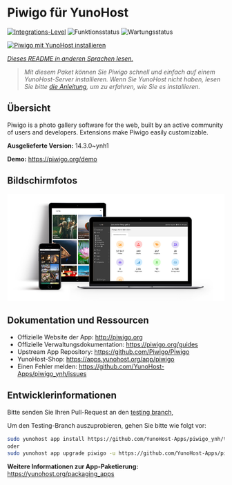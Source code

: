 <!--
N.B.: Diese README wurde automatisch von <https://github.com/YunoHost/apps/tree/master/tools/readme_generator> generiert.
Sie darf NICHT von Hand bearbeitet werden.
-->

# Piwigo für YunoHost

[![Integrations-Level](https://dash.yunohost.org/integration/piwigo.svg)](https://dash.yunohost.org/appci/app/piwigo) ![Funktionsstatus](https://ci-apps.yunohost.org/ci/badges/piwigo.status.svg) ![Wartungsstatus](https://ci-apps.yunohost.org/ci/badges/piwigo.maintain.svg)

[![Piwigo mit YunoHost installieren](https://install-app.yunohost.org/install-with-yunohost.svg)](https://install-app.yunohost.org/?app=piwigo)

*[Dieses README in anderen Sprachen lesen.](./ALL_README.md)*

> *Mit diesem Paket können Sie Piwigo schnell und einfach auf einem YunoHost-Server installieren.
Wenn Sie YunoHost nicht haben, lesen Sie bitte [die Anleitung](https://yunohost.org/#/install), um zu erfahren, wie Sie es installieren.*

## Übersicht

Piwigo is a photo gallery software for the web, built by an active community of users and developers. Extensions make Piwigo easily customizable.

**Ausgelieferte Version:** 14.3.0~ynh1

**Demo:** <https://piwigo.org/demo>

## Bildschirmfotos

![Bildschirmfotos von Piwigo](./doc/screenshots/screenshot_Piwigo.jpg)

## Dokumentation und Ressourcen

- Offizielle Website der App: <http://piwigo.org>
- Offizielle Verwaltungsdokumentation: <https://piwigo.org/guides>
- Upstream App Repository: <https://github.com/Piwigo/Piwigo>
- YunoHost-Shop: <https://apps.yunohost.org/app/piwigo>
- Einen Fehler melden: <https://github.com/YunoHost-Apps/piwigo_ynh/issues>

## Entwicklerinformationen

Bitte senden Sie Ihren Pull-Request an den [testing branch](https://github.com/YunoHost-Apps/piwigo_ynh/tree/testing),


Um den Testing-Branch auszuprobieren, gehen Sie bitte wie folgt vor:

```bash
sudo yunohost app install https://github.com/YunoHost-Apps/piwigo_ynh/tree/testing --debug
oder
sudo yunohost app upgrade piwigo -u https://github.com/YunoHost-Apps/piwigo_ynh/tree/testing --debug
```

**Weitere Informationen zur App-Paketierung:** <https://yunohost.org/packaging_apps>
